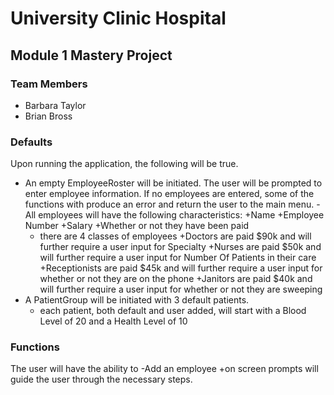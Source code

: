# University Clinic Hospital

## Module 1 Mastery Project

### Team Members

- Barbara Taylor
- Brian Bross

### Defaults 
Upon running the application, the following will be true.
- An empty EmployeeRoster will be initiated.  The user will be prompted to enter employee information.  If no employees are entered, some of the functions with produce an error and return the user to the main menu.
    -All employees will have the following characteristics:
        +Name
        +Employee Number
        +Salary
        +Whether or not they have been paid
    - there are 4 classes of employees
        +Doctors are paid $90k and will further require a user input for Specialty
        +Nurses are paid $50k and will further require a user input for Number Of Patients in their care
        +Receptionists are paid $45k and will further require a user input for whether or not they are on the phone
        +Janitors are paid $40k and will further require a user input for whether or not they are sweeping
- A PatientGroup will be initiated with 3 default patients.
    - each patient, both default and user added, will start with a Blood Level of 20 and a Health Level of 10

### Functions
The user will have the ability to
    -Add an employee
        +on screen prompts will guide the user through the necessary steps.
        